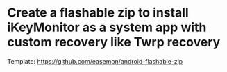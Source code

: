 # Create a flashable zip to install iKeyMonitor as a system app with custom recovery like Twrp recovery
Template: https://github.com/easemon/android-flashable-zip
